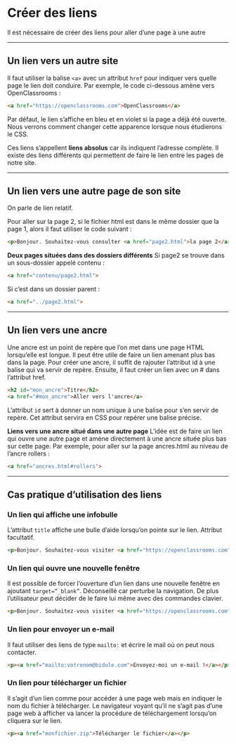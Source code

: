 # Créer des liens
Il est nécessaire de créer des liens pour aller d’une page à une autre

----

## Un lien vers un autre site
Il faut utiliser la balise `<a>` avec un attribut `href` pour indiquer vers quelle page le lien doit conduire. Par exemple, le code ci-dessous amène vers OpenClassrooms :
```html
<a href="https://openclassrooms.com">OpenClassrooms</a>
```

Par défaut, le lien s’affiche en bleu et en violet si la page a déjà été ouverte. Nous verrons comment changer cette apparence lorsque nous étudierons le CSS.

Ces liens s’appellent **liens absolus** car ils indiquent l’adresse complète. Il existe des liens différents qui permettent de faire le lien entre les pages de notre site.

----

## Un lien vers une autre page de son site
On parle de lien relatif.

Pour aller sur la page 2, si le fichier html est dans le même dossier que la page 1, alors il faut utiliser le code suivant :
```html
<p>Bonjour. Souhaitez-vous consulter <a href="page2.html">la page 2</a> ?</p>
```

**Deux pages situées dans des dossiers différents**
Si page2 se trouve dans un sous-dossier appelé contenu :
```html
<a href="contenu/page2.html">
  ```

Si c’est dans un dossier parent :
```html
<a href="../page2.html">
```

----

## Un lien vers une ancre
Une ancre est un point de repère que l’on met dans une page HTML lorsqu’elle est longue. Il peut être utile de faire un lien amenant plus bas dans la page.
Pour créer une ancre, il suffit de rajouter l’attribut id à une balise qui va servir de repère.
Ensuite, il faut créer un lien avec un # dans l’attribut href.
```html
<h2 id="mon_ancre">Titre</h2>
<a href="#mon_ancre">Aller vers l'ancre</a>
```

L’attribut `id` sert à donner un nom unique à une balise pour s’en servir de repère. Cet attribut servira en CSS pour repérer une balise précise.

**Liens vers une ancre situé dans une autre page**
L’idée est de faire un lien qui ouvre une autre page et amène directement à une ancre située plus bas sur cette page.
Par exemple, pour aller sur la page ancres.html au niveau de l’ancre rollers :
```html
<a href="ancres.html#rollers">
```

----

## Cas pratique d’utilisation des liens

### Un lien qui affiche une infobulle
L’attribut `title` affiche une bulle d’aide lorsqu’on pointe sur le lien. Attribut facultatif.
```html
<p>Bonjour. Souhaitez-vous visiter <a href="https://openclassrooms.com" title="Vous ne le regretterez pas !">OpenClassrooms</a> ?</p>
```

### Un lien qui ouvre une nouvelle fenêtre
Il est possible de forcer l’ouverture d’un lien dans une nouvelle fenêtre en ajoutant `target=”_blank”`. Déconseillé car perturbe la navigation. De plus l’utilisateur peut décider de le faire lui même avec des commandes clavier.
```html
<p>Bonjour. Souhaitez-vous visiter <a href="https://openclassrooms.com" title="Vous ne le regretterez pas !" target="_blank">OpenClassrooms</a> ?</p>
```

### Un lien pour envoyer un e-mail
Il faut utiliser des liens de type `mailto:` et écrire le mail où on peut nous contacter.
```html
<p><a href="mailto:votrenom@bidule.com">Envoyez-moi un e-mail !</a></p>
```

### Un lien pour télécharger un fichier
Il s’agit d’un lien comme pour accéder à une page web mais en indiquer le nom du fichier à télécharger. Le navigateur voyant qu’il ne s’agit pas d’une page web à afficher va lancer la procédure de téléchargement lorsqu’on cliquera sur le lien.
```html
<p><a href="monfichier.zip">Télécharger le fichier</a></p>
```
